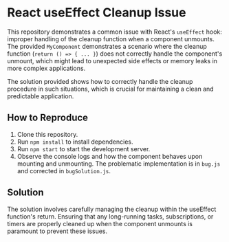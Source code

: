# React useEffect Cleanup Issue

This repository demonstrates a common issue with React's `useEffect` hook: improper handling of the cleanup function when a component unmounts.  The provided `MyComponent` demonstrates a scenario where the cleanup function (`return () => { ... }`) does not correctly handle the component's unmount, which might lead to unexpected side effects or memory leaks in more complex applications.

The solution provided shows how to correctly handle the cleanup procedure in such situations, which is crucial for maintaining a clean and predictable application.

## How to Reproduce

1. Clone this repository.
2. Run `npm install` to install dependencies.
3. Run `npm start` to start the development server.
4. Observe the console logs and how the component behaves upon mounting and unmounting.  The problematic implementation is in `bug.js` and corrected in `bugSolution.js`.

## Solution

The solution involves carefully managing the cleanup within the useEffect function's return.  Ensuring that any long-running tasks, subscriptions, or timers are properly cleaned up when the component unmounts is paramount to prevent these issues.
